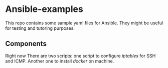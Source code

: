 # Ansible-examples

This repo contains some sample yaml files for Ansible. They might be useful for testing and tutoring purposes.

## Components
Right now There are two scripts: one script to configure *iptables* for SSH and ICMP. Another one to install *docker* on machine.
